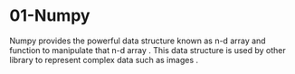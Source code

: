 # 01-Numpy
Numpy provides the powerful data structure known as n-d array and function to manipulate that n-d array . This data structure is used by other library to represent complex data such as images .
